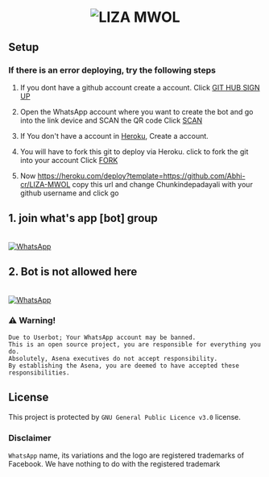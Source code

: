 
<h1 align="center">
  <img src="https://raw.githubusercontent.com/Chunkindepadayali/LIZA-MWOL/master/Its-me-liza-mwol.gif" alt="LIZA MWOL" />
</h1>
  
## Setup


  ### If there is an error deploying, try the following steps
  
1. If you dont have a github account create a account. Click [GIT HUB SIGN UP](https://github.com/signup/)

2. Open the WhatsApp account where you want to create the bot and go into the link device and SCAN the QR code Click [SCAN](https://replit.com/@chunkindepadayali/LizaMwol?v=1)
 
3. If You don't have a account in [Heroku](https://signup.heroku.com/), Create a account.

4. You will have to fork this git to deploy via Heroku.
  click to fork the git into your account
 Click [FORK](https://github.com/Chunkindepadayali/LIZA-MWOL/fork)

5. Now https://heroku.com/deploy?template=https://github.com/Abhi-cr/LIZA-MWOL copy this url and change Chunkindepadayali with your github username and click go<br>
## 1. join what's app [bot] group 
<br>
<a href="https://chat.whatsapp.com/JPh6rmkqbuo2wdAXvKd7Jn"><img alt="WhatsApp" src="https://img.shields.io/badge/-Whatsapp%20Group-red?style=for-the-badge&logo=whatsapp&logoColor=white"/></a> 
   <br> 

## 2. Bot is not allowed here

 <br>
<a href="https://chat.whatsapp.com/EfzzqyQ0JANCvyATuhAaKe"><img alt="WhatsApp" src="https://img.shields.io/badge/-Whatsapp%20Group-blue?style=for-the-badge&logo=whatsapp&logoColor=white"/></a> 
   <br>
   
   
### ⚠️ Warning! 
```
Due to Userbot; Your WhatsApp account may be banned.
This is an open source project, you are responsible for everything you do. 
Absolutely, Asena executives do not accept responsibility.
By establishing the Asena, you are deemed to have accepted these responsibilities.
```


## License
This project is protected by `GNU General Public Licence v3.0` license.

### Disclaimer
`WhatsApp` name, its variations and the logo are registered trademarks of Facebook. We have nothing to do with the registered trademark
